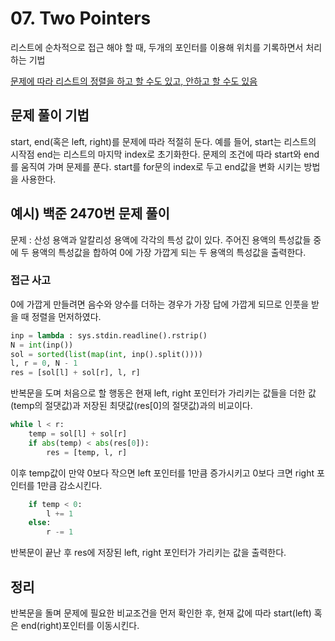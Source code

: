 # 07. Two Pointers
리스트에 순차적으로 접근 해야 할 때, 두개의 포인터를 이용해 위치를 기록하면서 처리하는 기법

<u> 문제에 따라 리스트의 정렬을 하고 할 수도 있고, 안하고 할 수도 있음 </u>

## 문제 풀이 기법
start, end(혹은 left, right)를 문제에 따라 적절히 둔다. 예를 들어, start는 리스트의 시작점 end는 리스트의 마지막 index로 초기화한다.
문제의 조건에 따라 start와 end를 움직여 가며 문제를 푼다. start를 for문의 index로 두고 end값을 변화 시키는 방법을 사용한다.


## 예시) 백준 2470번 문제 풀이
문제 : 산성 용액과 알칼리성 용액에 각각의 특성 값이 있다. 주어진 용액의 특성값들 중에 두 용액의 특성값을 합하여 0에 가장 가깝게 되는 두 용액의 특성값을 출력한다.
### 접근 사고
0에 가깝게 만들려면 음수와 양수를 더하는 경우가 가장 답에 가깝게 되므로 인풋을 받을 때 정렬을 먼저하였다.

```python
inp = lambda : sys.stdin.readline().rstrip()
N = int(inp())
sol = sorted(list(map(int, inp().split())))
l, r = 0, N - 1
res = [sol[l] + sol[r], l, r]
```

반복문을 도며 처음으로 할 행동은 현재 left, right 포인터가 가리키는 값들을 더한 값(temp의 절댓값)과 저장된 최댓값(res[0]의 절댓값)과의 비교이다.
```python
while l < r:
    temp = sol[l] + sol[r]
    if abs(temp) < abs(res[0]):
        res = [temp, l, r]
```

이후 temp값이 만약 0보다 작으면 left 포인터를 1만큼 증가시키고 0보다 크면 right 포인터를 1만큼 감소시킨다.
```python 
    if temp < 0:
        l += 1
    else:
        r -= 1
```
반복문이 끝난 후 res에 저장된 left, right 포인터가 가리키는 값을 출력한다.

## 정리
반복문을 돌며 문제에 필요한 비교조건을 먼저 확인한 후, 현재 값에 따라 start(left) 혹은 end(right)포인터를 이동시킨다.
